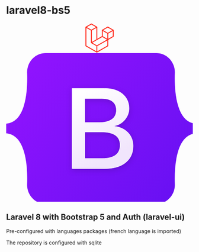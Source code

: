 # laravel8-bs5

<p style="text-align: center;">
    <svg viewBox="0 0 50 52" xmlns="http://www.w3.org/2000/svg" fill="#FF2D20" width="77" height="80">
        <path d="M49.626 11.564a.809.809 0 0 1 .028.209v10.972a.8.8 0 0 1-.402.694l-9.209 5.302V39.25c0 .286-.152.55-.4.694L20.42 51.01c-.044.025-.092.041-.14.058-.018.006-.035.017-.054.022a.805.805 0 0 1-.41 0c-.022-.006-.042-.018-.063-.026-.044-.016-.09-.03-.132-.054L.402 39.944A.801.801 0 0 1 0 39.25V6.334c0-.072.01-.142.028-.21.006-.023.02-.044.028-.067.015-.042.029-.085.051-.124.015-.026.037-.047.055-.071.023-.032.044-.065.071-.093.023-.023.053-.04.079-.06.029-.024.055-.05.088-.069h.001l9.61-5.533a.802.802 0 0 1 .8 0l9.61 5.533h.002c.032.02.059.045.088.068.026.02.055.038.078.06.028.029.048.062.072.094.017.024.04.045.054.071.023.04.036.082.052.124.008.023.022.044.028.068a.809.809 0 0 1 .028.209v20.559l8.008-4.611v-10.51c0-.07.01-.141.028-.208.007-.024.02-.045.028-.068.016-.042.03-.085.052-.124.015-.026.037-.047.054-.071.024-.032.044-.065.072-.093.023-.023.052-.04.078-.06.03-.024.056-.05.088-.069h.001l9.611-5.533a.801.801 0 0 1 .8 0l9.61 5.533c.034.02.06.045.09.068.025.02.054.038.077.06.028.029.048.062.072.094.018.024.04.045.054.071.023.039.036.082.052.124.009.023.022.044.028.068zm-1.574 10.718v-9.124l-3.363 1.936-4.646 2.675v9.124l8.01-4.611zm-9.61 16.505v-9.13l-4.57 2.61-13.05 7.448v9.216l17.62-10.144zM1.602 7.719v31.068L19.22 48.93v-9.214l-9.204-5.209-.003-.002-.004-.002c-.031-.018-.057-.044-.086-.066-.025-.02-.054-.036-.076-.058l-.002-.003c-.026-.025-.044-.056-.066-.084-.02-.027-.044-.05-.06-.078l-.001-.003c-.018-.03-.029-.066-.042-.1-.013-.03-.03-.058-.038-.09v-.001c-.01-.038-.012-.078-.016-.117-.004-.03-.012-.06-.012-.09v-.002-21.481L4.965 9.654 1.602 7.72zm8.81-5.994L2.405 6.334l8.005 4.609 8.006-4.61-8.006-4.608zm4.164 28.764l4.645-2.674V7.719l-3.363 1.936-4.646 2.675v20.096l3.364-1.937zM39.243 7.164l-8.006 4.609 8.006 4.609 8.005-4.61-8.005-4.608zm-.801 10.605l-4.646-2.675-3.363-1.936v9.124l4.645 2.674 3.364 1.937v-9.124zM20.02 38.33l11.743-6.704 5.87-3.35-8-4.606-9.211 5.303-8.395 4.833 7.993 4.524z"/>
    </svg>
    <svg xmlns="http://www.w3.org/2000/svg" width="512" height="408">
        <defs>
            <linearGradient id="bs-logo-a" x1="76.079" x2="523.48" y1="10.798" y2="365.945" gradientUnits="userSpaceOnUse">
                <stop stop-color="#9013fe"/>
                <stop offset="1" stop-color="#6610f2"/>
            </linearGradient>
            <linearGradient id="bs-logo-b" x1="193.508" x2="293.514" y1="109.74" y2="278.872" gradientUnits="userSpaceOnUse">
                <stop stop-color="#fff"/>
                <stop offset="1" stop-color="#f1e5fc"/>
            </linearGradient>
            <filter xmlns="http://www.w3.org/2000/svg" id="bs-logo-c" width="197" height="249" x="161.901" y="83.457" color-interpolation-filters="sRGB" filterUnits="userSpaceOnUse">
                <feFlood flood-opacity="0" result="BackgroundImageFix"/>
                <feColorMatrix in="SourceAlpha" values="0 0 0 0 0 0 0 0 0 0 0 0 0 0 0 0 0 0 127 0"/>
                <feOffset dy="4"/>
                <feGaussianBlur stdDeviation="8"/>
                <feColorMatrix values="0 0 0 0 0 0 0 0 0 0 0 0 0 0 0 0 0 0 0.15 0"/>
                <feBlend in2="BackgroundImageFix" result="effect1_dropShadow"/>
                <feBlend in="SourceGraphic" in2="effect1_dropShadow" result="shape"/>
            </filter>
        </defs>
        <path fill="url(#bs-logo-a)" d="M56.481 53.32C55.515 25.58 77.128 0 106.342 0h299.353c29.214 0 50.827 25.58 49.861 53.32-.928 26.647.277 61.165 8.964 89.31 8.715 28.232 23.411 46.077 47.48 48.37v26c-24.069 2.293-38.765 20.138-47.48 48.37-8.687 28.145-9.892 62.663-8.964 89.311.966 27.739-20.647 53.319-49.861 53.319H106.342c-29.214 0-50.827-25.58-49.86-53.319.927-26.648-.278-61.166-8.966-89.311C38.802 237.138 24.07 219.293 0 217v-26c24.069-2.293 38.802-20.138 47.516-48.37 8.688-28.145 9.893-62.663 8.965-89.31z"/>
        <path fill="url(#bs-logo-b)" filter="url(#bs-logo-c)" stroke="#fff" d="M267.103 312.457c47.297 0 75.798-23.158 75.798-61.355 0-28.873-20.336-49.776-50.532-53.085v-1.203c22.185-3.609 39.594-24.211 39.594-47.219 0-32.783-25.882-54.138-65.322-54.138h-88.74v217h89.202zm-54.692-189.48h45.911c24.958 0 39.131 11.128 39.131 31.279 0 21.505-16.484 33.535-46.372 33.535h-38.67v-64.814zm0 161.961v-71.431h45.602c32.661 0 49.608 12.03 49.608 35.49 0 23.459-16.484 35.941-47.605 35.941h-47.605z"/>
    </svg>
</p>

## Laravel 8 with Bootstrap 5 and Auth (laravel-ui)

Pre-configured with languages packages (french language is imported)

The repository is configured with sqlite

